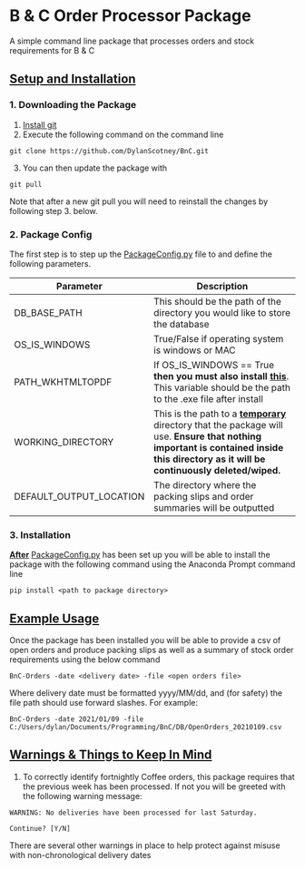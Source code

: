 # **B & C Order Processor Package**

A simple command line package that processes orders and stock
requirements for B & C 
## <u>Setup and Installation</u>
### **1. Downloading the Package**
1. [Install git](https://git-scm.com/book/en/v2/Getting-Started-Installing-Git)
2. Execute the following command on the command line
```
git clone https://github.com/DylanScotney/BnC.git
```
3. You can then update the package with
```
git pull
```
Note that after a new git pull you will need to reinstall the changes by following step 3. below.
### **2. Package Config**
The first step is to step up the 
[PackageConfig.py](lib/PackageConfig.py) file to and define the
following parameters. 

| Parameter                 | Description                           |
|---------------------------|---------------------------------------|
| DB_BASE_PATH              | This should be the path of the directory you would like to store the database                      |
| OS_IS_WINDOWS             | True/False if operating system is windows or MAC
| PATH_WKHTMLTOPDF          | If OS_IS_WINDOWS == True **then you must also install <u>[this](https://wkhtmltopdf.org/downloads.html)</u>**. This variable should be the path to the .exe file after install
| WORKING_DIRECTORY         | This is the path to a <u>**temporary**</u> directory that the package will use. **Ensure that nothing important is contained inside this directory as it will be continuously deleted/wiped.**
| DEFAULT_OUTPUT_LOCATION  | The directory where the packing slips and order summaries will be outputted

### **3. Installation**
<u>**After**</u> [PackageConfig.py](lib/PackageConfig.py) has been set
up you will be able to install the package with the following command
using the Anaconda Prompt command line
```
pip install <path to package directory>
```

## <u>Example Usage</u>
Once the package has been installed you will be able to provide a
csv of open orders and produce packing slips as well as a summary of
stock order requirements using the below command

```
BnC-Orders -date <delivery date> -file <open orders file>
```

Where delivery date must be formatted yyyy/MM/dd, and (for safety) the
file path should use forward slashes. For example:

```
BnC-Orders -date 2021/01/09 -file C:/Users/dylan/Documents/Programming/BnC/DB/OpenOrders_20210109.csv
```

## <u>Warnings & Things to Keep In Mind</u>
1. To correctly identify fortnightly Coffee orders, this package
requires that the previous week has been processed. If not you will be
greeted with the following warning message:
```
WARNING: No deliveries have been processed for last Saturday.

Continue? [Y/N]
```
There are several other warnings in place to help protect against
misuse with non-chronological delivery dates


